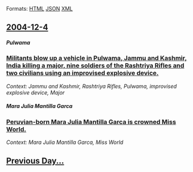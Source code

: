 
Formats: [HTML](2004/12/4/index.html)  [JSON](2004/12/4/index.json)  [XML](2004/12/4/index.xml)  

## [2004-12-4](/news/2004/12/4/index.md)

##### Pulwama
### [ Militants blow up a vehicle in Pulwama, Jammu and Kashmir, India killing a major, nine soldiers of the Rashtriya Rifles and two civilians using an improvised explosive device. ](/news/2004/12/4/militants-blow-up-a-vehicle-in-pulwama-jammu-and-kashmir-india-killing-a-major-nine-soldiers-of-the-rashtriya-rifles-and-two-civilians-u.md)
_Context: Jammu and Kashmir, Rashtriya Rifles, Pulwama, improvised explosive device, Major_

##### Mara Julia Mantilla Garca
### [ Peruvian-born Mara Julia Mantilla Garca is crowned Miss World. ](/news/2004/12/4/peruvian-born-maria-julia-mantilla-garcia-is-crowned-miss-world.md)
_Context: Mara Julia Mantilla Garca, Miss World_

## [Previous Day...](/news/2004/12/3/index.md)


